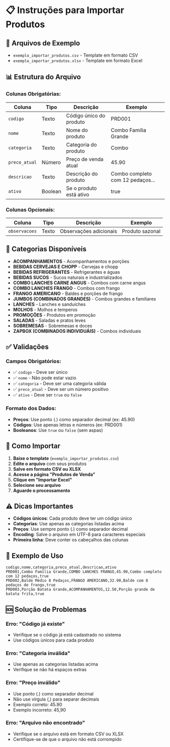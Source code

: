 # 📋 Instruções para Importar Produtos

## 📁 Arquivos de Exemplo

- `exemplo_importar_produtos.csv` - Template em formato CSV
- `exemplo_importar_produtos.xlsx` - Template em formato Excel

## 📊 Estrutura do Arquivo

### Colunas Obrigatórias:

| Coluna | Tipo | Descrição | Exemplo |
|--------|------|-----------|---------|
| `codigo` | Texto | Código único do produto | PRD001 |
| `nome` | Texto | Nome do produto | Combo Família Grande |
| `categoria` | Texto | Categoria do produto | Combo |
| `preco_atual` | Número | Preço de venda atual | 45.90 |
| `descricao` | Texto | Descrição do produto | Combo completo com 12 pedaços... |
| `ativo` | Boolean | Se o produto está ativo | true |

### Colunas Opcionais:

| Coluna | Tipo | Descrição | Exemplo |
|--------|------|-----------|---------|
| `observacoes` | Texto | Observações adicionais | Produto sazonal |

## 🎯 Categorias Disponíveis

- **ACOMPANHAMENTOS** - Acompanhamentos e porções
- **BEBIDAS CERVEJAS E CHOPP** - Cervejas e chopp
- **BEBIDAS REFRIGERANTES** - Refrigerantes e águas
- **BEBIDAS SUCOS** - Sucos naturais e industrializados
- **COMBO LANCHES CARNE ANGUS** - Combos com carne angus
- **COMBO LANCHES FRANGO** - Combos com frango
- **FRANGO AMERICANO** - Baldes e porções de frango
- **JUMBOS (COMBINADOS GRANDES)** - Combos grandes e familiares
- **LANCHES** - Lanches e sanduíches
- **MOLHOS** - Molhos e temperos
- **PROMOÇÕES** - Produtos em promoção
- **SALADAS** - Saladas e pratos leves
- **SOBREMESAS** - Sobremesas e doces
- **ZAPBOX (COMBINADOS INDIVIDUÁIS)** - Combos individuais

## ✅ Validações

### Campos Obrigatórios:
- ✅ `codigo` - Deve ser único
- ✅ `nome` - Não pode estar vazio
- ✅ `categoria` - Deve ser uma categoria válida
- ✅ `preco_atual` - Deve ser um número positivo
- ✅ `ativo` - Deve ser `true` ou `false`

### Formato dos Dados:
- **Preços**: Use ponto (.) como separador decimal (ex: 45.90)
- **Códigos**: Use apenas letras e números (ex: PRD001)
- **Booleanos**: Use `true` ou `false` (sem aspas)

## 🚀 Como Importar

1. **Baixe o template** (`exemplo_importar_produtos.csv`)
2. **Edite o arquivo** com seus produtos
3. **Salve em formato CSV ou XLSX**
4. **Acesse a página "Produtos de Venda"**
5. **Clique em "Importar Excel"**
6. **Selecione seu arquivo**
7. **Aguarde o processamento**

## ⚠️ Dicas Importantes

- **Códigos únicos**: Cada produto deve ter um código único
- **Categorias**: Use apenas as categorias listadas acima
- **Preços**: Use sempre ponto (.) como separador decimal
- **Encoding**: Salve o arquivo em UTF-8 para caracteres especiais
- **Primeira linha**: Deve conter os cabeçalhos das colunas

## 🔧 Exemplo de Uso

```csv
codigo,nome,categoria,preco_atual,descricao,ativo
PRD001,Combo Família Grande,COMBO LANCHES FRANGO,45.90,Combo completo com 12 pedaços,true
PRD002,Balde Médio 8 Pedaços,FRANGO AMERICANO,32.90,Balde com 8 pedaços de frango,true
PRD003,Porção Batata Grande,ACOMPANHAMENTOS,12.50,Porção grande de batata frita,true
```

## 🆘 Solução de Problemas

### Erro: "Código já existe"
- Verifique se o código já está cadastrado no sistema
- Use códigos únicos para cada produto

### Erro: "Categoria inválida"
- Use apenas as categorias listadas acima
- Verifique se não há espaços extras

### Erro: "Preço inválido"
- Use ponto (.) como separador decimal
- Não use vírgula (,) para separar decimais
- Exemplo correto: 45.90
- Exemplo incorreto: 45,90

### Erro: "Arquivo não encontrado"
- Verifique se o arquivo está em formato CSV ou XLSX
- Certifique-se de que o arquivo não está corrompido
